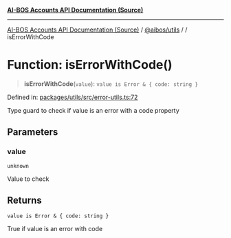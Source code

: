 [**AI-BOS Accounts API Documentation (Source)**](../../../README.md)

***

[AI-BOS Accounts API Documentation (Source)](../../../README.md) / [@aibos/utils](../README.md) / [](../README.md) / isErrorWithCode

# Function: isErrorWithCode()

> **isErrorWithCode**(`value`): `value is Error & { code: string }`

Defined in: [packages/utils/src/error-utils.ts:72](https://github.com/pohlai88/accounts/blob/48103fb36d28b2b9bfb33472b6de2f719773cde9/packages/utils/src/error-utils.ts#L72)

Type guard to check if value is an error with a code property

## Parameters

### value

`unknown`

Value to check

## Returns

`value is Error & { code: string }`

True if value is an error with code
